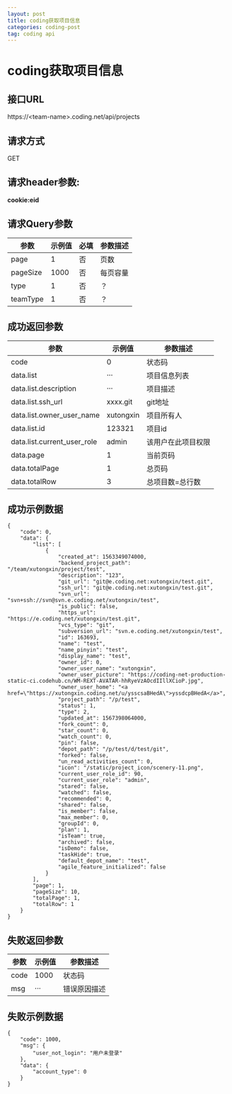 ```yaml
---
layout: post
title: coding获取项目信息
categories: coding-post
tag: coding api
---
```


# coding获取项目信息


## 接口URL
https://\<team-name>.coding.net/api/projects
## 请求方式
GET

## 请求header参数:
**cookie:eid**

## 请求Query参数

参数|示例值|必填|参数描述
---|---|--|---
page|1|否|页数
pageSize|1000|否|每页容量
type|1|否|？
teamType|1|否|？

## 成功返回参数

参数|示例值|参数描述
-|-|-
code|0|状态码
data.list|···|项目信息列表
data.list.description|···|项目描述
data.list.ssh_url|xxxx.git|git地址
data.list.owner_user_name|xutongxin|项目所有人
data.list.id|123321|项目id
data.list.current_user_role|admin|该用户在此项目权限
data.page|1|当前页码
data.totalPage|1|总页码
data.totalRow|3|总项目数=总行数


## 成功示例数据
```
{
	"code": 0,
	"data": {
		"list": [
			{
				"created_at": 1563349074000,
				"backend_project_path": "/team/xutongxin/project/test",
				"description": "123",
				"git_url": "git@e.coding.net:xutongxin/test.git",
				"ssh_url": "git@e.coding.net:xutongxin/test.git",
				"svn_url": "svn+ssh://svn@svn.e.coding.net/xutongxin/test",
				"is_public": false,
				"https_url": "https://e.coding.net/xutongxin/test.git",
				"vcs_type": "git",
				"subversion_url": "svn.e.coding.net/xutongxin/test",
				"id": 163693,
				"name": "test",
				"name_pinyin": "test",
				"display_name": "test",
				"owner_id": 0,
				"owner_user_name": "xutongxin",
				"owner_user_picture": "https://coding-net-production-static-ci.codehub.cn/WM-REXT-AVATAR-hhRyeVzAOcdIIllXCioP.jpg",
				"owner_user_home": "<a href=\"https://xutongxin.coding.net/u/ysscsaBHedA\">yssdcpBHedA</a>",
				"project_path": "/p/test",
				"status": 1,
				"type": 2,
				"updated_at": 1567398064000,
				"fork_count": 0,
				"star_count": 0,
				"watch_count": 0,
				"pin": false,
				"depot_path": "/p/test/d/test/git",
				"forked": false,
				"un_read_activities_count": 0,
				"icon": "/static/project_icon/scenery-11.png",
				"current_user_role_id": 90,
				"current_user_role": "admin",
				"stared": false,
				"watched": false,
				"recommended": 0,
				"shared": false,
				"is_member": false,
				"max_member": 0,
				"groupId": 0,
				"plan": 1,
				"isTeam": true,
				"archived": false,
				"isDemo": false,
				"taskHide": true,
				"default_depot_name": "test",
				"agile_feature_initialized": false
			}
		],
		"page": 1,
		"pageSize": 10,
		"totalPage": 1,
		"totalRow": 1
	}
}
```

## 失败返回参数

参数|示例值|参数描述
-|-|-
code|1000|状态码
msg|···|错误原因描述

## 失败示例数据
```
{
	"code": 1000,
	"msg": {
		"user_not_login": "用户未登录"
	},
	"data": {
		"account_type": 0
	}
}
```
